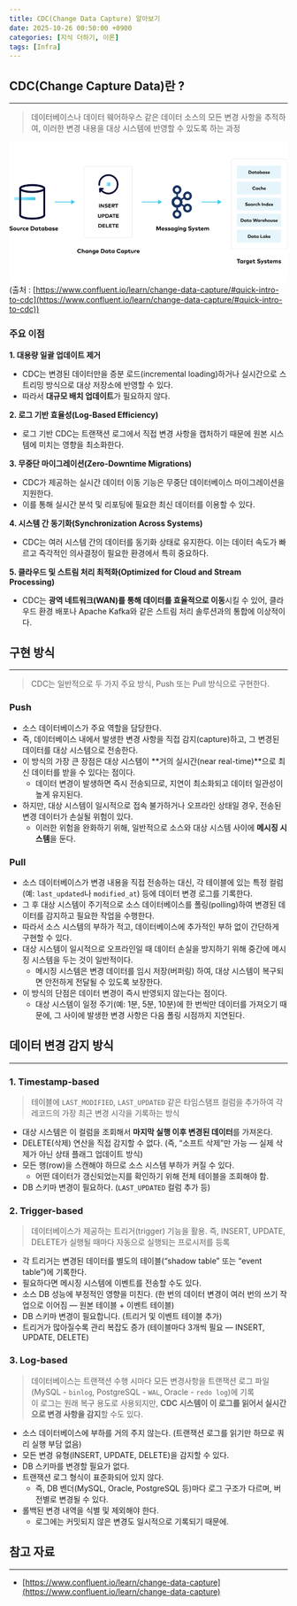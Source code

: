 ```yaml
---
title: CDC(Change Data Capture) 알아보기
date: 2025-10-26 00:50:00 +0900
categories: [지식 더하기, 이론]
tags: [Infra]
---
```


## CDC(Change Capture Data)란 ?
---
> 데이터베이스나 데이터 웨어하우스 같은 데이터 소스의 모든 변경 사항을 추적하여, 이러한 변경 내용을 대상 시스템에 반영할 수 있도록 하는 과정

![img.png](/assets/img/cdc-intro-flow1.png)
(출처 : [https://www.confluent.io/learn/change-data-capture/#quick-intro-to-cdc](https://www.confluent.io/learn/change-data-capture/#quick-intro-to-cdc))

### 주요 이점
**1. 대용량 일괄 업데이트 제거**
- CDC는 변경된 데이터만을 증분 로드(incremental loading)하거나 실시간으로 스트리밍 방식으로 대상 저장소에 반영할 수 있다.
- 따라서 **대규모 배치 업데이트**가 필요하지 않다.

**2. 로그 기반 효율성(Log-Based Efficiency)**
- 로그 기반 CDC는 트랜잭션 로그에서 직접 변경 사항을 캡처하기 때문에 원본 시스템에 미치는 영향을 최소화한다.

**3. 무중단 마이그레이션(Zero-Downtime Migrations)**
- CDC가 제공하는 실시간 데이터 이동 기능은 무중단 데이터베이스 마이그레이션을 지원한다.
- 이를 통해 실시간 분석 및 리포팅에 필요한 최신 데이터를 이용할 수 있다.

**4. 시스템 간 동기화(Synchronization Across Systems)**
- CDC는 여러 시스템 간의 데이터를 동기화 상태로 유지한다. 이는 데이터 속도가 빠르고 즉각적인 의사결정이 필요한 환경에서 특히 중요하다.

**5. 클라우드 및 스트림 처리 최적화(Optimized for Cloud and Stream Processing)**
- CDC는 **광역 네트워크(WAN)를 통해 데이터를 효율적으로 이동**시킬 수 있어, 클라우드 환경 배포나 Apache Kafka와 같은 스트림 처리 솔루션과의 통합에 이상적이다.

## 구현 방식
---
> CDC는 일반적으로 두 가지 주요 방식, Push 또는 Pull 방식으로 구현한다.

### Push
- 소스 데이터베이스가 주요 역할을 담당한다.
- 즉, 데이터베이스 내에서 발생한 변경 사항을 직접 감지(capture)하고, 그 변경된 데이터를 대상 시스템으로 전송한다.
- 이 방식의 가장 큰 장점은 대상 시스템이 **거의 실시간(near real-time)**으로 최신 데이터를 받을 수 있다는 점이다.
  - 데이터 변경이 발생하면 즉시 전송되므로, 지연이 최소화되고 데이터 일관성이 높게 유지된다.
- 하지만, 대상 시스템이 일시적으로 접속 불가하거나 오프라인 상태일 경우, 전송된 변경 데이터가 손실될 위험이 있다.
  - 이러한 위험을 완화하기 위해, 일반적으로 소스와 대상 시스템 사이에 **메시징 시스템**을 둔다.

### Pull
- 소스 데이터베이스가 변경 내용을 직접 전송하는 대신, 각 테이블에 있는 특정 컬럼(예: `last_updated`나 `modified_at`) 등에 데이터 변경 로그를 기록한다.
- 그 후 대상 시스템이 주기적으로 소스 데이터베이스를 폴링(polling)하여 변경된 데이터를 감지하고 필요한 작업을 수행한다.
- 따라서 소스 시스템의 부하가 적고, 데이터베이스에 추가적인 부하 없이 간단하게 구현할 수 있다.
- 대상 시스템이 일시적으로 오프라인일 때 데이터 손실을 방지하기 위해 중간에 메시징 시스템을 두는 것이 일반적이다.
  - 메시징 시스템은 변경 데이터를 임시 저장(버퍼링) 하여, 대상 시스템이 복구되면 안전하게 전달될 수 있도록 보장한다.
- 이 방식의 단점은 데이터 변경이 즉시 반영되지 않는다는 점이다.
  - 대상 시스템이 일정 주기(예: 1분, 5분, 10분)에 한 번씩만 데이터를 가져오기 때문에, 그 사이에 발생한 변경 사항은 다음 폴링 시점까지 지연된다.

## 데이터 변경 감지 방식
---

### 1. Timestamp-based
> 테이블에 `LAST_MODIFIED`, `LAST_UPDATED` 같은 타임스탬프 컬럼을 추가하여 각 레코드의 가장 최근 변경 시각을 기록하는 방식

- 대상 시스템은 이 컬럼을 조회해서 **마지막 실행 이후 변경된 데이터**를 가져온다.
- DELETE(삭제) 연산을 직접 감지할 수 없다. (즉, “소프트 삭제”만 가능 — 실제 삭제가 아닌 상태 플래그 업데이트 방식)
- 모든 행(row)을 스캔해야 하므로 소스 시스템 부하가 커질 수 있다.
  - 어떤 데이터가 갱신되었는지를 확인하기 위해 전체 테이블을 조회해야 함.
- DB 스키마 변경이 필요하다. (`LAST_UPDATED` 컬럼 추가 등)

### 2. Trigger-based
> 데이터베이스가 제공하는 트리거(trigger) 기능을 활용. 즉, INSERT, UPDATE, DELETE가 실행될 때마다 자동으로 실행되는 프로시저를 등록

- 각 트리거는 변경된 데이터를 별도의 테이블(“shadow table” 또는 “event table”)에 기록한다.
- 필요하다면 메시징 시스템에 이벤트를 전송할 수도 있다.
- 소스 DB 성능에 부정적인 영향을 미친다. (한 번의 데이터 변경이 여러 번의 쓰기 작업으로 이어짐 — 원본 테이블 + 이벤트 테이블)
- DB 스키마 변경이 필요합니다. (트리거 및 이벤트 테이블 추가)
- 트리거가 많아질수록 관리 복잡도 증가 (테이블마다 3개씩 필요 — INSERT, UPDATE, DELETE)

### 3. Log-based
> 데이터베이스는 트랜잭션 수행 시마다 모든 변경사항을 트랜잭션 로그 파일(MySQL - `binlog`, PostgreSQL - `WAL`, Oracle - `redo log`)에 기록<br>
> 이 로그는 원래 복구 용도로 사용되지만, **CDC 시스템이 이 로그를 읽어서 실시간으로 변경 사항을 감지**할 수도 있다.

- 소스 데이터베이스에 부하를 거의 주지 않는다. (트랜잭션 로그를 읽기만 하므로 쿼리 실행 부담 없음)
- 모든 변경 유형(INSERT, UPDATE, DELETE)을 감지할 수 있다.
- DB 스키마를 변경할 필요가 없다.
- 트랜잭션 로그 형식이 표준화되어 있지 않다.
  - 즉, DB 벤더(MySQL, Oracle, PostgreSQL 등)마다 로그 구조가 다르며, 버전별로 변경될 수 있다.
- 롤백된 변경 내역을 식별 및 제외해야 한다.
  - 로그에는 커밋되지 않은 변경도 일시적으로 기록되기 때문에.

## 참고 자료
---
- [https://www.confluent.io/learn/change-data-capture](https://www.confluent.io/learn/change-data-capture)
